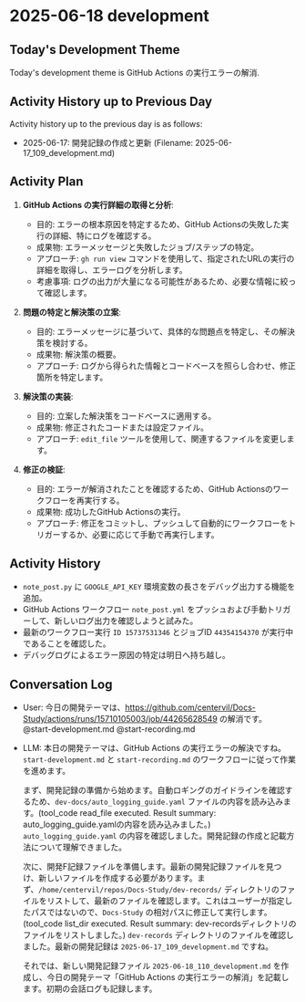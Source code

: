 # 2025-06-18 development

## Today's Development Theme

Today's development theme is GitHub Actions の実行エラーの解消.

## Activity History up to Previous Day
Activity history up to the previous day is as follows:
* 2025-06-17: 開発記録の作成と更新 (Filename: 2025-06-17_109_development.md)

## Activity Plan

1.  **GitHub Actions の実行詳細の取得と分析**:
    *   目的: エラーの根本原因を特定するため、GitHub Actionsの失敗した実行の詳細、特にログを確認する。
    *   成果物: エラーメッセージと失敗したジョブ/ステップの特定。
    *   アプローチ: `gh run view` コマンドを使用して、指定されたURLの実行の詳細を取得し、エラーログを分析します。
    *   考慮事項: ログの出力が大量になる可能性があるため、必要な情報に絞って確認します。

2.  **問題の特定と解決策の立案**:
    *   目的: エラーメッセージに基づいて、具体的な問題点を特定し、その解決策を検討する。
    *   成果物: 解決策の概要。
    *   アプローチ: ログから得られた情報とコードベースを照らし合わせ、修正箇所を特定します。

3.  **解決策の実装**:
    *   目的: 立案した解決策をコードベースに適用する。
    *   成果物: 修正されたコードまたは設定ファイル。
    *   アプローチ: `edit_file` ツールを使用して、関連するファイルを変更します。

4.  **修正の検証**:
    *   目的: エラーが解消されたことを確認するため、GitHub Actionsのワークフローを再実行する。
    *   成果物: 成功したGitHub Actionsの実行。
    *   アプローチ: 修正をコミットし、プッシュして自動的にワークフローをトリガーするか、必要に応じて手動で再実行します。

## Activity History

*   `note_post.py` に `GOOGLE_API_KEY` 環境変数の長さをデバッグ出力する機能を追加。
*   GitHub Actions ワークフロー `note_post.yml` をプッシュおよび手動トリガーして、新しいログ出力を確認しようと試みた。
*   最新のワークフロー実行 `ID 15737531346` とジョブID `44354154370` が実行中であることを確認した。
*   デバッグログによるエラー原因の特定は明日へ持ち越し。

## Conversation Log

- User: 今日の開発テーマは、https://github.com/centervil/Docs-Study/actions/runs/15710105003/job/44265628549 の解消です。
  @start-development.md 
  @start-recording.md 
- LLM: 本日の開発テーマは、GitHub Actions の実行エラーの解決ですね。`start-development.md` と `start-recording.md` のワークフローに従って作業を進めます。

  まず、開発記録の準備から始めます。自動ロギングのガイドラインを確認するため、`dev-docs/auto_logging_guide.yaml` ファイルの内容を読み込みます。(tool_code read_file executed. Result summary: auto_logging_guide.yamlの内容を読み込みました。)
  `auto_logging_guide.yaml` の内容を確認しました。開発記録の作成と記載方法について理解できました。

  次に、開発F記録ファイルを準備します。最新の開発記録ファイルを見つけ、新しいファイルを作成する必要があります。まず、`/home/centervil/repos/Docs-Study/dev-records/` ディレクトリのファイルをリストして、最新のファイルを確認します。これはユーザーが指定したパスではないので、`Docs-Study` の相対パスに修正して実行します。(tool_code list_dir executed. Result summary: dev-recordsディレクトリのファイルをリストしました。)
  `dev-records` ディレクトリのファイルを確認しました。最新の開発記録は `2025-06-17_109_development.md` ですね。

  それでは、新しい開発記録ファイル `2025-06-18_110_development.md` を作成し、今日の開発テーマ「GitHub Actions の実行エラーの解消」を記載します。初期の会話ログも記録します。 
